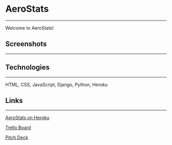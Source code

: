 # AeroStats
---------------
Welcome to AeroStats!

## Screenshots
---------------

## Technologies
---------------
HTML, CSS, JavaScript, Django, Python, Heroku

## Links
---------------
[AeroStats on Heroku](link)  

[Trello Board](https://trello.com/b/ntnm7eLZ/aerostats)  

[Pitch Deck](https://docs.google.com/presentation/d/1OokqjxLIJFpk5QXpnJqZJByC8e2N8ACztbBrAlIK9Tg/edit#slide=id.p)

